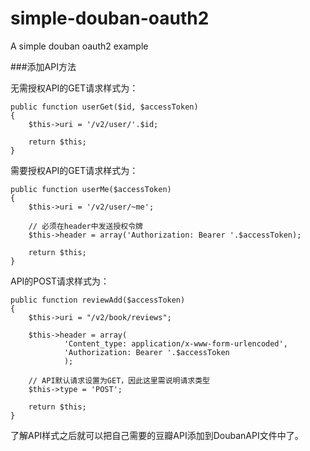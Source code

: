simple-douban-oauth2
====================

A simple douban oauth2 example

###添加API方法

无需授权API的GET请求样式为：

    public function userGet($id, $accessToken)
    {
        $this->uri = '/v2/user/'.$id;

        return $this;
    }

需要授权API的GET请求样式为：

    public function userMe($accessToken)
    {
        $this->uri = '/v2/user/~me';

        // 必须在header中发送授权令牌
        $this->header = array('Authorization: Bearer '.$accessToken);

        return $this;
    }

API的POST请求样式为：

    public function reviewAdd($accessToken)
    {
        $this->uri = "/v2/book/reviews";

        $this->header = array(
                'Content_type: application/x-www-form-urlencoded',
                'Authorization: Bearer '.$accessToken
                );

        // API默认请求设置为GET，因此这里需说明请求类型
        $this->type = 'POST';

        return $this;     
    }

了解API样式之后就可以把自己需要的豆瓣API添加到DoubanAPI文件中了。
